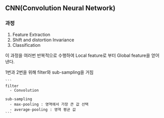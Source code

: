 
## CNN(Convolution Neural Network)

### 과정

  1. Feature Extraction
  2. Shift and distortion Invariance
  3. Classification

  이 과정을 여러번 반복적으로 수행하여 Local feature로 부터 Global feature을 얻어낸다.

  1번과 2번을 위해  filter와 sub-sampling을 거침

    ```
    filter
      - Convolution

    sub-sampling
      - max-pooling : 영역에서 가장 큰 값 선택
      - average-pooling : 영역 평균 값
    ```
